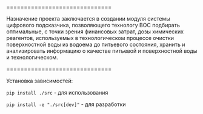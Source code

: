 
==============================

Назначение проекта заключается в создании модуля системы цифрового подсказчика, позволяющего технологу ВОС подбирать оптимальные, с точки зрения финансовых затрат, дозы химических реагентов, используемых в технологическом процессе очистки поверхностной воды из водоема до питьевого состояния, хранить и анализировать информацию о качестве питьевой и поверхностной воды и технологическом.

==============================

Установка зависимостей:

`pip install ./src` - для использования

`pip install -e "./src[dev]"` - для разработки
